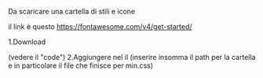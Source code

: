 Da scaricare una cartella di stili e icone

il link è questo https://fontawesome.com/v4/get-started/


1.Download

(vedere il "code")
2.Aggiungere nel <head> il <link rel="stylesheet" href="path/to/font-awesome/css/font-awesome.min.css"> (inserire insomma il path per la cartella
e in particolare il file che finisce per min.css)
